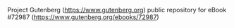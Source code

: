 Project Gutenberg (https://www.gutenberg.org) public repository
for eBook #72987 (https://www.gutenberg.org/ebooks/72987)
